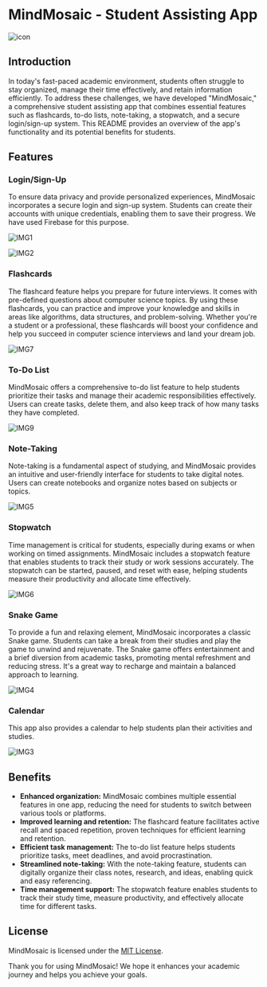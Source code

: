 # MindMosaic - Student Assisting App

![icon](https://github.com/zuhaakashif/Mind-Mosaic/assets/100795162/f7d1de0d-cda3-4a2e-ac6c-262f17d047ce)


## Introduction

In today's fast-paced academic environment, students often struggle to stay organized, manage their time effectively, and retain information efficiently. To address these challenges, we have developed "MindMosaic," a comprehensive student assisting app that combines essential features such as flashcards, to-do lists, note-taking, a stopwatch, and a secure login/sign-up system. This README provides an overview of the app's functionality and its potential benefits for students.



## Features

### Login/Sign-Up

To ensure data privacy and provide personalized experiences, MindMosaic incorporates a secure login and sign-up system. Students can create their accounts with unique credentials, enabling them to save their progress. We have used Firebase for this purpose.

![IMG1](https://github.com/zuhaakashif/Mind-Mosaic/assets/100795162/d68a1d18-04b8-4736-87a9-e9e49b6c1f37)


![IMG2](https://github.com/zuhaakashif/Mind-Mosaic/assets/100795162/d0a36db8-66c9-4f3e-a21c-9208268023eb)

### Flashcards

The flashcard feature helps you prepare for future interviews. It comes with pre-defined questions about computer science topics. By using these flashcards, you can practice and improve your knowledge and skills in areas like algorithms, data structures, and problem-solving. Whether you're a student or a professional, these flashcards will boost your confidence and help you succeed in computer science interviews and land your dream job.

![IMG7](https://github.com/zuhaakashif/Mind-Mosaic/assets/100795162/d5a248d0-438e-45fd-99aa-90cfd143471a)


### To-Do List

MindMosaic offers a comprehensive to-do list feature to help students prioritize their tasks and manage their academic responsibilities effectively. Users can create tasks, delete them, and also keep track of how many tasks they have completed.

![IMG9](https://github.com/zuhaakashif/Mind-Mosaic/assets/100795162/cd5d5dd0-6e74-4738-9f39-bdefd88c6927)



### Note-Taking

Note-taking is a fundamental aspect of studying, and MindMosaic provides an intuitive and user-friendly interface for students to take digital notes. Users can create notebooks and organize notes based on subjects or topics.

![IMG5](https://github.com/zuhaakashif/Mind-Mosaic/assets/100795162/ba540f35-5390-43b3-b983-97bb104a7923)


### Stopwatch

Time management is critical for students, especially during exams or when working on timed assignments. MindMosaic includes a stopwatch feature that enables students to track their study or work sessions accurately. The stopwatch can be started, paused, and reset with ease, helping students measure their productivity and allocate time effectively.

![IMG6](https://github.com/zuhaakashif/Mind-Mosaic/assets/100795162/e8f07db7-a805-4c93-9bea-b76880129aa7)


### Snake Game
To provide a fun and relaxing element, MindMosaic incorporates a classic
Snake game. Students can take a break from their studies and play the
game to unwind and rejuvenate. The Snake game offers entertainment and
a brief diversion from academic tasks, promoting mental refreshment and
reducing stress. It's a great way to recharge and maintain a balanced
approach to learning.

![IMG4](https://github.com/zuhaakashif/Mind-Mosaic/assets/100795162/54e177d7-d886-41a3-a851-1e2dff73a2b2)

### Calendar
This app also provides a calendar to help students plan their activities and studies.

![IMG3](https://github.com/zuhaakashif/Mind-Mosaic/assets/100795162/771d7dfc-747d-42e5-9cd6-271db2962763)


## Benefits

- **Enhanced organization:** MindMosaic combines multiple essential features in one app, reducing the need for students to switch between various tools or platforms.
- **Improved learning and retention:** The flashcard feature facilitates active recall and spaced repetition, proven techniques for efficient learning and retention.
- **Efficient task management:** The to-do list feature helps students prioritize tasks, meet deadlines, and avoid procrastination.
- **Streamlined note-taking:** With the note-taking feature, students can digitally organize their class notes, research, and ideas, enabling quick and easy referencing.
- **Time management support:** The stopwatch feature enables students to track their study time, measure productivity, and effectively allocate time for different tasks.

## License

MindMosaic is licensed under the [MIT License](LICENSE).


Thank you for using MindMosaic! We hope it enhances your academic journey and helps you achieve your goals.
